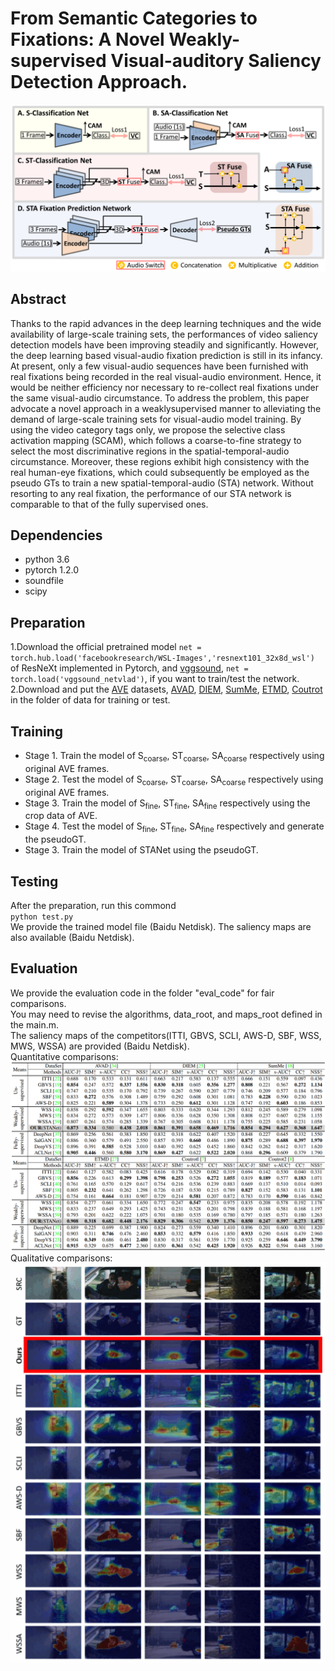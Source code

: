 # From Semantic Categories to Fixations: A Novel Weakly-supervised Visual-auditory Saliency Detection Approach.  
![net](https://github.com/CVPR2021Submit/STANet/blob/main/fig/net.gif)  
## Abstract
Thanks to the rapid advances in the deep learning techniques and the wide availability of large-scale training sets, the performances of video saliency detection models have been improving steadily and significantly. However, the deep learning based visual-audio fixation prediction is still in its infancy. At present, only a few visual-audio sequences have been furnished with real fixations being recorded in the real visual-audio environment. Hence, it would be neither efficiency nor necessary to re-collect real fixations under the same visual-audio circumstance. To address the problem, this paper advocate a novel approach in a weaklysupervised manner to alleviating the demand of large-scale training sets for visual-audio model training. By using the video category tags only, we propose the selective class activation mapping (SCAM), which follows a coarse-to-fine strategy to select the most discriminative regions in the spatial-temporal-audio circumstance. Moreover, these regions exhibit high consistency with the real human-eye fixations, which could subsequently be employed as the pseudo GTs to train a new spatial-temporal-audio (STA) network. Without resorting to any real fixation, the performance of our STA network is comparable to that of the fully supervised ones.  
## Dependencies
* python 3.6  
* pytorch 1.2.0  
* soundfile  
* scipy  
## Preparation
1.Download the official pretrained model 
`net = torch.hub.load('facebookresearch/WSL-Images','resnext101_32x8d_wsl')`
of ResNeXt implemented in Pytorch, and [vggsound](https://github.com/hche11/VGGSound), `net = torch.load('vggsound_netvlad')`, if you want to train/test the network.  
2.Download and put the [AVE](https://drive.google.com/file/d/1FjKwe79e0u96vdjIVwfRQ1V6SoDHe7kK/view) datasets, [AVAD](https://sites.google.com/site/minxiongkuo/home), [DIEM](https://thediemproject.wordpress.com/videos-and%c2%a0data/), [SumMe](https://gyglim.github.io/me/vsum/index.html#benchmark), [ETMD](http://cvsp.cs.ntua.gr/research/aveyetracking/), [Coutrot](http://antoinecoutrot.magix.net/public/databases.html) in the folder of data for training or test.  
## Training
- Stage 1. Train the model of S<sub>coarse</sub>, ST<sub>coarse</sub>, SA<sub>coarse</sub> respectively using original AVE frames.  
- Stage 2. Test the model of S<sub>coarse</sub>, ST<sub>coarse</sub>, SA<sub>coarse</sub> respectively using original AVE frames.  
- Stage 3. Train the model of S<sub>fine</sub>, ST<sub>fine</sub>, SA<sub>fine</sub> respectively using the crop data of AVE.   
- Stage 4. Test the model of S<sub>fine</sub>, ST<sub>fine</sub>, SA<sub>fine</sub> respectively and generate the pseudoGT.   
- Stage 3. Train the model of STANet using the pseudoGT.    
## Testing 
After the preparation, run this commond  
`python test.py`  
We provide the trained model file (Baidu Netdisk).
The saliency maps are also available (Baidu Netdisk).  
## Evaluation
We provide the evaluation code in the folder "eval_code" for fair comparisons.   
You may need to revise the algorithms, data_root, and maps_root defined in the main.m.   
The saliency maps of the competitors(ITTI, GBVS, SCLI, AWS-D, SBF, WSS, MWS, WSSA) are provided (Baidu Netdisk).  
Quantitative comparisons:  
![Quantitative](https://github.com/CVPR2021Submit/STANet/blob/main/fig/cvpr2021.gif)  
Qualitative comparisons:  
![Quantitative](https://github.com/CVPR2021Submit/STANet/blob/main/fig/compare.gif)  
